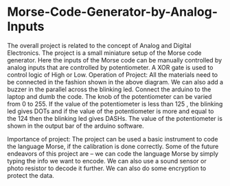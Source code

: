 # Morse-Code-Generator-by-Analog-Inputs
The overall project is related to the concept of Analog and Digital Electronics. The project is a small miniature setup of the Morse code generator. Here the inputs of the Morse code can be manually controlled by analog inputs that are controlled by potentiometer. A XOR gate is used  to control logic of High or Low.
Operation of Project:
All the materials need to be connected in the fashion shown in the above diagram. We can also add a buzzer in the parallel across the blinking led. Connect the arduino to the laptop and dumb the code. The knob of the potentiometer can be varied from 0 to 255. If the value of the potentiometer is less than 125 , the blinking led gives DOTs and if the value of the potentiometer is more and equal to the 124 then the blinking led gives DASHs. The value of the potentiometer is shown in the output bar of the arduino software.

Importance of project:
The project can be used a basic instrument to code the language Morse, if the calibration is done correctly. Some of the future endeavors of this project are – we can code the language Morse by simply typing the info we want to encode. We can also use a sound sensor or photo resistor to decode it further. We can also do some encryption to protect the data.
